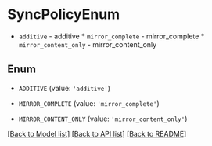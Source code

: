 # SyncPolicyEnum

* `additive` - additive * `mirror_complete` - mirror_complete * `mirror_content_only` - mirror_content_only

## Enum

* `ADDITIVE` (value: `'additive'`)

* `MIRROR_COMPLETE` (value: `'mirror_complete'`)

* `MIRROR_CONTENT_ONLY` (value: `'mirror_content_only'`)

[[Back to Model list]](../README.md#documentation-for-models) [[Back to API list]](../README.md#documentation-for-api-endpoints) [[Back to README]](../README.md)


